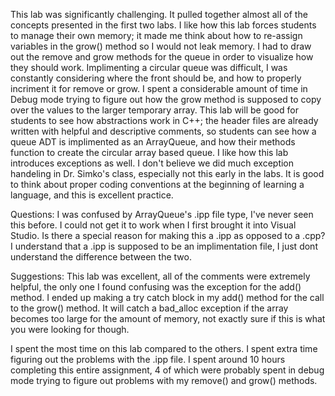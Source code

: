 This lab was significantly challenging.  It pulled together almost all of the concepts presented in the first two labs.  I like how this lab forces students to manage their own memory; it made me think about how to re-assign variables in the grow() method so I would not leak memory.  I had to draw out the remove and grow methods for the queue in order to visualize how they should work.  Implimenting a circular queue was difficult, I was constantly considering where the front should be, and how to properly incriment it for remove or grow.  I spent a considerable amount of time in Debug mode trying to figure out how the grow method is supposed to copy over the values to the larger temporary array.  This lab will be good for students to see how abstractions work in C++; the header files are already written with helpful and descriptive comments, so students can see how a queue ADT is implimented as an ArrayQueue, and how their methods function to create the circular array based queue.  I like how this lab introduces exceptions as well.  I don't believe we did much exception handeling in Dr. Simko's class, especially not this early in the labs.  It is good to think about proper coding conventions at the beginning of learning a language, and this is excellent practice.

Questions:  I was confused by ArrayQueue's .ipp file type, I've never seen this before.  I could not get it to work when I first brought it into Visual Studio.  Is there a special reason for making this a .ipp as opposed to a .cpp?  I understand that a .ipp is supposed to be an implimentation file, I just dont understand the difference between the two.

Suggestions:  This lab was excellent, all of the comments were extremely helpful, the only one I found confusing was the exception for the add() method.  I ended up making a try catch block in my add() method for the call to the grow() method.  It will catch a bad_alloc exception if the array becomes too large for the amount of memory, not exactly sure if this is what you were looking for though.

I spent the most time on this lab compared to the others.  I spent extra time figuring out the problems with the .ipp file.  I spent around 10 hours completing this entire assignment, 4 of which were probably spent in debug mode trying to figure out problems with my remove() and grow() methods.